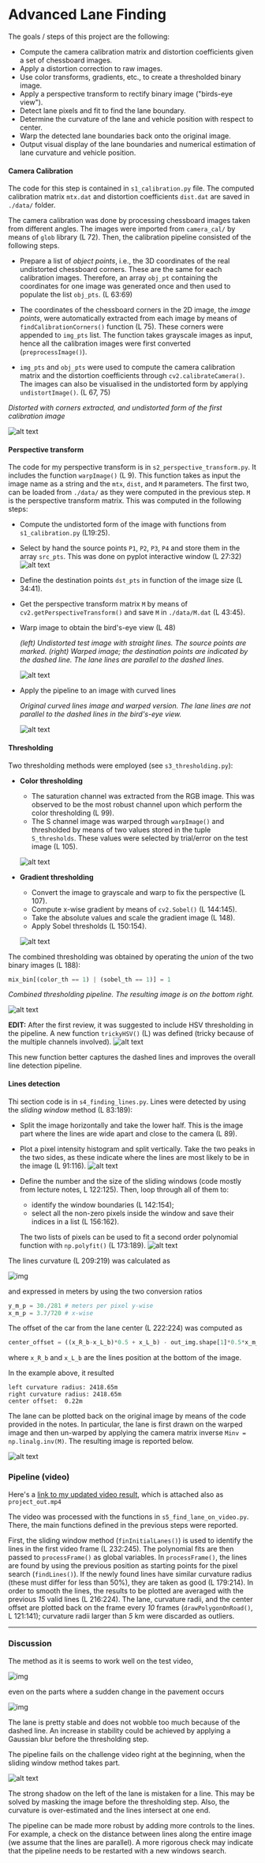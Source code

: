 # Advanced Lane Finding

The goals / steps of this project are the following:

* Compute the camera calibration matrix and distortion coefficients given a set of chessboard images.
* Apply a distortion correction to raw images.
* Use color transforms, gradients, etc., to create a thresholded binary image.
* Apply a perspective transform to rectify binary image ("birds-eye view").
* Detect lane pixels and fit to find the lane boundary.
* Determine the curvature of the lane and vehicle position with respect to center.
* Warp the detected lane boundaries back onto the original image.
* Output visual display of the lane boundaries and numerical estimation of lane curvature and vehicle position.

[//]: # (Image References)

[image0]: ./output_images/fig0.png "Corners"
[image1]: ./output_images/fig1.png "Distorted and Undistorted"
[image2-0]: ./output_images/fig2-0.png "Select source points"
[image2]: ./output_images/fig2.png "Straight lines warped"
[image3]: ./output_images/fig3.png "Curved lines warped"
[image4]: ./output_images/fig4.png "Saturation channel thresholding"
[image5]: ./output_images/fig5.png "x-wise gradient thresholding"
[image6]: ./output_images/fig6.png "Combined thresholding"
[image7]: ./output_images/fig7.png "Histogram"
[image8]: ./output_images/fig8.png "Sliding windows method"
[image9]: ./output_images/fig9.png "Lane found"
[image10]: ./output_images/fig10.png "Challenge failed"
[image11]: ./output_images/fig-R1.png "HSV thresholding"

#### Camera Calibration

The code for this step is contained in `s1_calibration.py` file. The computed calibration matrix `mtx.dat` and distortion coefficients `dist.dat` are saved in `./data/` folder.

The camera calibration was done by processing chessboard images taken from different angles. The images were imported from `camera_cal/` by means of `glob` library (L 72).
Then, the calibration pipeline consisted of the following steps.

* Prepare a list of _object points_, i.e., the 3D coordinates of the real undistorted chessboard corners. These are the same for each calibration images. Therefore, an array `obj_pt` containing the coordinates for one image was generated once and then used to populate the list `obj_pts`. (L 63:69)

* The coordinates of the chessboard corners in the 2D image, the _image points_, were automatically extracted from each image by means of `findCalibrationCorners()` function (L 75). These corners were appended to `img_pts` list. The function takes grayscale images as input, hence all the calibration images were first converted (`preprocessImage()`).

* `img_pts` and `obj_pts` were used to compute the camera calibration matrix and the distortion coefficients through `cv2.calibrateCamera()`. The images can also be visualised in the undistorted form by applying `undistortImage()`. (L 67, 75)

_Distorted with corners extracted, and undistorted form of the first calibration image_

![alt text][image1]

#### Perspective transform

The code for my perspective transform is in `s2_perspective_transform.py`. It includes the function `warpImage()` (L 9). This function takes as input the image name as a string and the `mtx`, `dist`, and `M` parameters. The first two, can be loaded from `./data/` as they were computed in the previous step. `M` is the perspective transform matrix. This was computed in the following steps:

* Compute the undistorted form of the image with functions from `s1_calibration.py` (L19:25).

* Select by hand the source points `P1`, `P2`, `P3`, `P4` and store them in the array `src_pts`. This was done on pyplot interactive window (L 27:32)
![alt text][image2-0]

* Define the destination points `dst_pts` in function of the image size (L 34:41).

* Get the perspective transform matrix `M` by means of `cv2.getPerspectiveTransform()` and save `M` in `./data/M.dat` (L 43:45).

* Warp image to obtain the bird's-eye view (L 48)

  _(left) Undistorted test image with straight lines. The source points are marked. (right) Warped image; the destination points are indicated by the dashed line. The lane lines are parallel to the dashed lines._

  ![alt text][image2]

* Apply the pipeline to an image with curved lines

  _Original curved lines image and warped version. The lane lines are not parallel to the dashed lines in the bird's-eye view._

  ![alt text][image3]

#### Thresholding

Two thresholding methods were employed (see `s3_thresholding.py`):

* __Color thresholding__
  * The saturation channel was extracted from the RGB image. This was observed to be the most robust channel upon which perform the color thresholding (L 99).
  * The S channel image was warped through `warpImage()` and thresholded by means of two values stored in the tuple `S_thresholds`. These values were selected by trial/error on the test image (L 105).

  ![alt text][image4]


* __Gradient thresholding__
  * Convert the image to grayscale and warp to fix the perspective (L 107).
  * Compute x-wise gradient by means of `cv2.Sobel()` (L 144:145).
  * Take the absolute values and scale the gradient image (L 148).
  * Apply Sobel thresholds (L 150:154).

  ![alt text][image5]

The combined thresholding was obtained by operating the _union_ of the two binary images (L 188):
```python
mix_bin[(color_th == 1) | (sobel_th == 1)] = 1
```

_Combined thresholding pipeline. The resulting image is on the bottom right._

![alt text][image6]

__EDIT:__ After the first review, it was suggested to include HSV thresholding in the pipeline. A new function `trickyHSV()` (L) was defined (tricky because of the multiple channels involved).
![alt text][image11]

This new function better captures the dashed lines and improves the overall line detection pipeline.

#### Lines detection
Thi section code is in `s4_finding_lines.py`. Lines were detected by using the _sliding window_ method (L 83:189):

* Split the image horizontally and take the lower half. This is the image part where the lines are wide apart and close to the camera (L 89).

* Plot a pixel intensity histogram and split vertically. Take the two peaks in the two sides, as these indicate where the lines are most likely to be in the image (L 91:116).
![alt text][image7]

* Define the number and the size of the sliding windows (code mostly from lecture notes, L 122:125). Then, loop through all of them to:
  * identify the window boundaries (L 142:154);
  * select all the non-zero pixels inside the window and save their indices in a list (L 156:162).

  The two lists of pixels can be used to fit a second order polynomial function with `np.polyfit()` (L 173:189).
![alt text][image8]

The lines curvature (L 209:219) was calculated as

![img](http://i.imgur.com/nwcqim9.png)

and expressed in meters by using the two conversion ratios
```python
y_m_p = 30./281 # meters per pixel y-wise
x_m_p = 3.7/720 # x-wise
```
The offset of the car from the lane center (L 222:224) was computed as
```python
center_offset = ((x_R_b-x_L_b)*0.5 + x_L_b) - out_img.shape[1]*0.5*x_m_p
```
where `x_R_b` and `x_L_b` are the lines position at the bottom of the image.

In the example above, it resulted
```
left curvature radius: 2418.65m
right curvature radius: 2418.65m
center offset:  0.22m
```

The lane can be plotted back on the original image by means of the code provided in the notes. In particular, the lane is first drawn on the warped image and then un-warped by applying the camera matrix inverse `Minv = np.linalg.inv(M)`. The resulting image is reported below.

![alt text][image9]

### Pipeline (video)

Here's a [link to my updated video result](https://youtu.be/ikbKXZX4BuQ), which is attached also as `project_out.mp4`

The video was processed with the functions in `s5_find_lane_on_video.py`. There, the main functions defined in the previous steps were reported.

First, the sliding window method (`finInitialLanes()`) is used to identify the lines in the first video frame (L 232:245). The polynomial fits are then passed to `processFrame()` as global variables. In `processFrame()`, the lines are found by using the previous position as starting points for the pixel search (`findLines()`). If the newly found lines have similar curvature radius (these must differ for less than 50%), they are taken as good (L 179:214). In order to smooth the lines, the results to be plotted are averaged with the previous _15_ valid lines (L 216:224). The lane, curvature radii, and the center offset are plotted back on the frame every _10_ frames (`drawPolygonOnRoad()`, L 121:141); curvature radii larger than _5_ km were discarded as outliers.

---

### Discussion

The method as it is seems to work well on the test video,

![img](http://i.giphy.com/26xBBfiPM9aJ3D6LK.gif)

even on the parts where a sudden change in the pavement occurs

![img](http://i.giphy.com/26gs7DEEfNRL9pVLi.gif)

The lane is pretty stable and does not wobble too much because of the dashed line. An increase in stability could be achieved by applying a Gaussian blur before the thresholding step.

The pipeline fails on the challenge video right at the beginning, when the sliding window method takes part.

![alt text][image10]

The strong shadow on the left of the lane is mistaken for a line. This may be solved by masking the image before the thresholding step. Also, the curvature is over-estimated and the lines intersect at one end.

The pipeline can be made more robust by adding more controls to the lines. For example, a check on the distance between lines along the entire image (we assume that the lines are parallel). A more rigorous check may indicate that the pipeline needs to be restarted with a new windows search.

